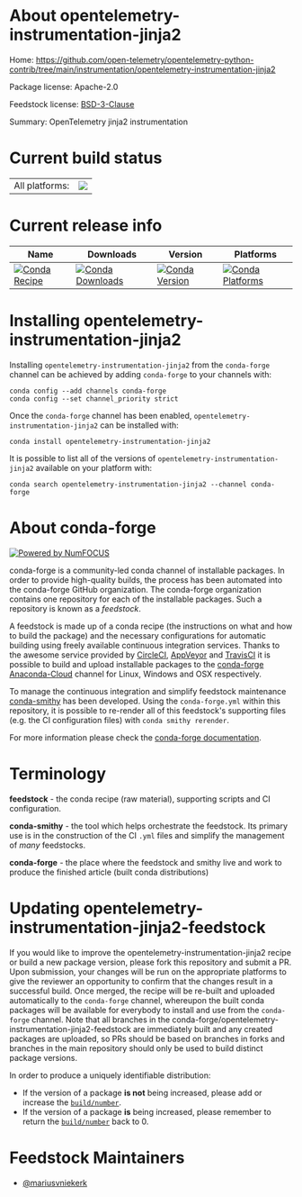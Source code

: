 About opentelemetry-instrumentation-jinja2
==========================================

Home: https://github.com/open-telemetry/opentelemetry-python-contrib/tree/main/instrumentation/opentelemetry-instrumentation-jinja2

Package license: Apache-2.0

Feedstock license: [BSD-3-Clause](https://github.com/conda-forge/opentelemetry-instrumentation-jinja2-feedstock/blob/master/LICENSE.txt)

Summary: OpenTelemetry jinja2 instrumentation

Current build status
====================


<table><tr><td>All platforms:</td>
    <td>
      <a href="https://dev.azure.com/conda-forge/feedstock-builds/_build/latest?definitionId=13868&branchName=master">
        <img src="https://dev.azure.com/conda-forge/feedstock-builds/_apis/build/status/opentelemetry-instrumentation-jinja2-feedstock?branchName=master">
      </a>
    </td>
  </tr>
</table>

Current release info
====================

| Name | Downloads | Version | Platforms |
| --- | --- | --- | --- |
| [![Conda Recipe](https://img.shields.io/badge/recipe-opentelemetry--instrumentation--jinja2-green.svg)](https://anaconda.org/conda-forge/opentelemetry-instrumentation-jinja2) | [![Conda Downloads](https://img.shields.io/conda/dn/conda-forge/opentelemetry-instrumentation-jinja2.svg)](https://anaconda.org/conda-forge/opentelemetry-instrumentation-jinja2) | [![Conda Version](https://img.shields.io/conda/vn/conda-forge/opentelemetry-instrumentation-jinja2.svg)](https://anaconda.org/conda-forge/opentelemetry-instrumentation-jinja2) | [![Conda Platforms](https://img.shields.io/conda/pn/conda-forge/opentelemetry-instrumentation-jinja2.svg)](https://anaconda.org/conda-forge/opentelemetry-instrumentation-jinja2) |

Installing opentelemetry-instrumentation-jinja2
===============================================

Installing `opentelemetry-instrumentation-jinja2` from the `conda-forge` channel can be achieved by adding `conda-forge` to your channels with:

```
conda config --add channels conda-forge
conda config --set channel_priority strict
```

Once the `conda-forge` channel has been enabled, `opentelemetry-instrumentation-jinja2` can be installed with:

```
conda install opentelemetry-instrumentation-jinja2
```

It is possible to list all of the versions of `opentelemetry-instrumentation-jinja2` available on your platform with:

```
conda search opentelemetry-instrumentation-jinja2 --channel conda-forge
```


About conda-forge
=================

[![Powered by
NumFOCUS](https://img.shields.io/badge/powered%20by-NumFOCUS-orange.svg?style=flat&colorA=E1523D&colorB=007D8A)](https://numfocus.org)

conda-forge is a community-led conda channel of installable packages.
In order to provide high-quality builds, the process has been automated into the
conda-forge GitHub organization. The conda-forge organization contains one repository
for each of the installable packages. Such a repository is known as a *feedstock*.

A feedstock is made up of a conda recipe (the instructions on what and how to build
the package) and the necessary configurations for automatic building using freely
available continuous integration services. Thanks to the awesome service provided by
[CircleCI](https://circleci.com/), [AppVeyor](https://www.appveyor.com/)
and [TravisCI](https://travis-ci.com/) it is possible to build and upload installable
packages to the [conda-forge](https://anaconda.org/conda-forge)
[Anaconda-Cloud](https://anaconda.org/) channel for Linux, Windows and OSX respectively.

To manage the continuous integration and simplify feedstock maintenance
[conda-smithy](https://github.com/conda-forge/conda-smithy) has been developed.
Using the ``conda-forge.yml`` within this repository, it is possible to re-render all of
this feedstock's supporting files (e.g. the CI configuration files) with ``conda smithy rerender``.

For more information please check the [conda-forge documentation](https://conda-forge.org/docs/).

Terminology
===========

**feedstock** - the conda recipe (raw material), supporting scripts and CI configuration.

**conda-smithy** - the tool which helps orchestrate the feedstock.
                   Its primary use is in the construction of the CI ``.yml`` files
                   and simplify the management of *many* feedstocks.

**conda-forge** - the place where the feedstock and smithy live and work to
                  produce the finished article (built conda distributions)


Updating opentelemetry-instrumentation-jinja2-feedstock
=======================================================

If you would like to improve the opentelemetry-instrumentation-jinja2 recipe or build a new
package version, please fork this repository and submit a PR. Upon submission,
your changes will be run on the appropriate platforms to give the reviewer an
opportunity to confirm that the changes result in a successful build. Once
merged, the recipe will be re-built and uploaded automatically to the
`conda-forge` channel, whereupon the built conda packages will be available for
everybody to install and use from the `conda-forge` channel.
Note that all branches in the conda-forge/opentelemetry-instrumentation-jinja2-feedstock are
immediately built and any created packages are uploaded, so PRs should be based
on branches in forks and branches in the main repository should only be used to
build distinct package versions.

In order to produce a uniquely identifiable distribution:
 * If the version of a package **is not** being increased, please add or increase
   the [``build/number``](https://docs.conda.io/projects/conda-build/en/latest/resources/define-metadata.html#build-number-and-string).
 * If the version of a package **is** being increased, please remember to return
   the [``build/number``](https://docs.conda.io/projects/conda-build/en/latest/resources/define-metadata.html#build-number-and-string)
   back to 0.

Feedstock Maintainers
=====================

* [@mariusvniekerk](https://github.com/mariusvniekerk/)

